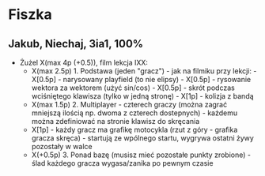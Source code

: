 # Fiszka

## Jakub, Niechaj, 3ia1, 100%

- Żużel X(max 4p (+0.5)), film lekcja IXX:
  - X(max 2.5p) 1. Podstawa (jeden "gracz") - jak na filmiku przy lekcji:
        -   X[0.5p] - narysowany playfield (to nie elipsy)
        -   X[0.5p] - rysowanie wektora za wektorem (użyć sin/cos)
        -   X[0.5p] - skrót podczas wciśniętego klawisza (tylko w jedną stronę)
        -   X[1p] - kolizja z bandą
  - X(max 1.5p) 2. Multiplayer
        -   czterech graczy (można zagrać mniejszą ilością np. dwoma z czterech dostepnych)
        -   każdemu można zdefiniować na stronie klawisz do skręcania
  - X[1p] - każdy gracz ma grafikę motocykla (rzut z góry - grafika gracza skręca)
        -   startują ze wpólnego startu, wygrywa ostatni żywy pozostały w walce
  - X(+0.5p) 3. Ponad bazę (musisz mieć pozostałe punkty zrobione)
        -   ślad każdego gracza wygasa/zanika po pewnym czasie
